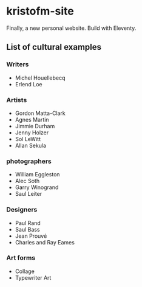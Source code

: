 # kristofm-site

Finally, a new personal website. Build with Eleventy.



## List of cultural examples

### Writers

- Michel Houellebecq
- Erlend Loe

### Artists

- Gordon Matta-Clark
- Agnes Martin
- Jimmie Durham
- Jenny Holzer
- Sol LeWitt
- Allan Sekula

### photographers

- William Eggleston
- Alec Soth
- Garry Winogrand
- Saul Leiter

### Designers

- Paul Rand
- Saul Bass
- Jean Prouvé
- Charles and Ray Eames

### Art forms

- Collage
- Typewriter Art
